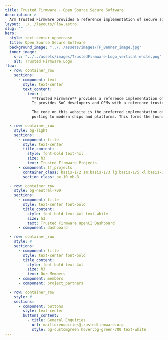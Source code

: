 ```yaml
---
title: Trusted Firmware - Open Source Secure Software
description: >
  Arm Trusted Firmware provides a reference implementation of secure software for Armv8-A, Armv9-A and Armv8-M. It provides SoC developers and OEMs with a reference trusted code base complying with the relevant Arm specifications.
layout: ../../layouts/Flow.astro
slug: ""
hero:
  style: text-center uppercase
  title: Open Source Secure Software
  background_image: "../../assets/images/TF_Banner_image.jpg"
  inner_image:
    src: "../../assets/images/TrustedFirmware-Logo_vertical-white.png"
    alt: Trusted Firmware Logo
flow:
  - row: container_row
    sections:
      - component: text
        style: text-center
        text_content:
          text: |-
            **Trusted Firmware** provides a reference implementation of secure software for **Armv8-A**, **Armv9-A** and **Armv8-M**.
            It provides SoC developers and OEMs with a reference trusted code base complying with the relevant Arm specifications.

            The code on this website is the preferred implementation of Arm specifications, allowing quick and easy
            porting to modern chips and platforms. This forms the foundations of a **Trusted Execution Environment (TEE)** on application processors, or the **Secure Processing Environment (SPE)** of microcontrollers.

  - row: container_row
    style: bg-light
    sections:
      - component: title
        style: text-center
        title_content:
          style: font-bold text-4xl
          size: h3
          text: Trusted Firmware Projects
      - component: tf_projects
        container_class: basis-1/2 sm:basis-1/3 lg:basis-1/5 xl:basis-1/6
        section_class: px-10 mb-8

  - row: container_row
    style: bg-neutral-700
    sections:
      - component: title
        style: text-center font-bold
        title_content:
          style: font-bold text-4xl text-white
          size: h3
          text: Trusted Firmware OpenCI Dashboard
      - component: dashboard

  - row: container_row
    style: #
    sections:
      - component: title
        style: text-center font-bold
        title_content:
          style: font-bold text-4xl
          size: h3
          text: Our Members
      - component: members
      - component: project_partners

  - row: container_row
    style: #
    sections:
      - component: buttons
        style: text-center
        buttons_content:
          - title: General Enquiries
            url: mailto:enquiries@trustedfirmware.org
            style: bg-customgreen hover:bg-green-700 text-white
---
```

